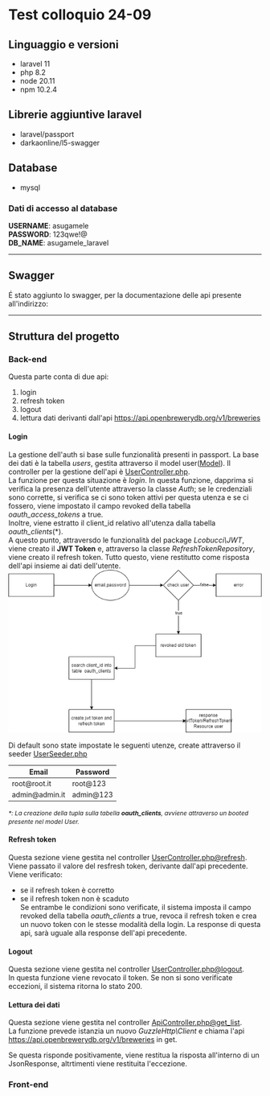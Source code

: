 # Test colloquio 24-09

## Linguaggio e versioni

- laravel 11
- php 8.2
- node 20.11
- npm 10.2.4


## Librerie aggiuntive laravel

- laravel/passport
- darkaonline/l5-swagger

## Database

- mysql

### Dati di accesso al database

<strong>USERNAME</strong>: asugamele<br />
<strong>PASSWORD</strong>: 123qwe!@<br />
<strong>DB_NAME</strong>: asugamele_laravel<br />

***

## Swagger

É stato aggiunto lo swagger, per la documentazione delle api presente all'indirizzo:
<a href=""></a>

***

## Struttura del progetto

### Back-end

Questa parte conta di due api:

1. login 
2. refresh token
3. logout
4. lettura dati derivanti dall'api <a href="https://api.openbrewerydb.org/v1/breweries">https://api.openbrewerydb.org/v1/breweries</a>

#### Login

La gestione dell'auth si base sulle funzionalità presenti in passport.
La base dei dati è la tabella <i>users</i>, gestita attraverso il model user(<a href="app/Models/User.php">Model</a>).
Il controller per la gestione dell'api è <a href="app/Http/Api/User/UserController.php">UserController.php</a>.<br />
La funzione per questa situazione è <i>login</i>.
In questa funzione, dapprima si verifica la presenza dell'utente attraverso la classe <i>Auth</i>; 
se le credenziali sono corrette, si verifica se ci sono token attivi per questa utenza e se ci fossero, viene impostato il campo  revoked della tabella <i>oauth_access_tokens</i> a true. <br />
Inoltre, viene estratto il client_id relativo all'utenza dalla tabella <i>oauth_clients</i>(*).<br />
A questo punto, attraversdo le funzionalità del package <i>Lcobucci\JWT</i>, viene creato il <strong>JWT Token</strong> e, attraverso la classe <i>RefreshTokenRepository</i>, viene creato il refresh token.
Tutto questo, viene restitutto come risposta dell'api insieme ai dati dell'utente.<br />
<img src="public/draw/colloquio2409.drawio.png"><br />

Di default sono state impostate le seguenti utenze, create attraverso il seeder <a href="database/seeders/UserSeeder.php">UserSeeder.php</a><br />
<table>
<thead>
<tr>
<th>Email</th>
<th>Password</th>
</tr>
</thead>
<tbody>
<tr>
<td>root@root.it</td>
<td>root@123</td>
</tr>
<tr>
<td>admin@admin.it</td>
<td>admin@123</td>
</tr>
</tbody>
</table>

<i style="font-size:12px">*: La creazione della tupla sulla tabella <strong>oauth_clients</strong>, avviene attraverso un booted presente nel model User.</i>

#### Refresh token

Questa sezione viene gestita nel controller <a href="app/Http/Api/User/UserController.php@refresh">UserController.php@refresh</a>. <br/>
Viene passato il valore del resfresh token, derivante dall'api precedente.
Viene verificato:
- se il refresh token è corretto
- se il refresh token non è scaduto <br />
Se entrambe le condizioni sono verificate, il sistema imposta il campo revoked della tabella <i>oauth_clients</i> a true, revoca il refresh token e crea un nuovo token con le stesse modalità della login.
La response di questa api, sarà uguale alla response dell'api precedente.

#### Logout
Questa sezione viene gestita nel controller <a href="app/Http/Api/User/UserController.php@logout">UserController.php@logout</a>. <br/>
In questa funzione viene revocato il token.
Se non si sono verificate eccezioni, il sistema ritorna lo stato 200.

#### Lettura dei dati

Questa sezione viene gestita nel controller <a href="app/Http/Api/ApiController/ApiController.php@get_list">ApiController.php@get_list</a>. <br/>
La funzione prevede istanzia un nuovo <i>GuzzleHttp\Client</i>  e chiama l'api https://api.openbrewerydb.org/v1/breweries in get.

Se questa risponde positivamente, viene restitua la risposta all'interno di un JsonResponse, altrtimenti viene restituita l'eccezione.


### Front-end
